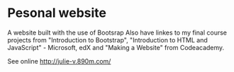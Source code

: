 # Pesonal website
A website built with the use of Bootsrap
Also have linkes to my final course projects from "Introduction to Bootstrap", "Introduction to HTML and JavaScript" - Microsoft, edX and "Making a Website" from Codeacademy.

See online http://julie-v.890m.com/
